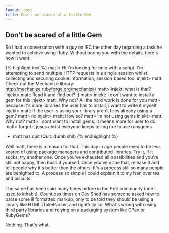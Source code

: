 ```yaml
---
layout: post
title: Don't be scared of a little Gem
---
```


## Don't be scared of a little Gem

So I had a conversation with a guy on IRC the other day regarding a task he wanted to achieve using Ruby. Without boring you with the details, here's how it went:

{% highlight text %}
matt> Hi I'm looking for help with a script. I'm attempting to send multiple HTTP requests in a single
           session whilst collecting and securing cookie information, session based too.
injekt> matt: Check out the Mechanize library: http://mechanize.rubyforge.org/mechanize/
matt> injekt: what is that?
injekt> matt: Read it and find out? :)
matt> injekt: I don't want to install a gem for this
injekt> matt: Why not? All the hard work is done for you
matt> because it's more libraries the user has to install, i want to write it myself
injekt> matt: If the user is using your library aren't they already using a gem?
matt> no
injekt> matt: How so?
matt> im not using gems
injekt> matt: Why not?
matt> I dont want to install gems, it means more for user to do
matt> forget it jesus christ everyone keeps telling me to use rubygems
* matt has quit (Quit: dumb shit)
{% endhighlight %}

Well matt, there is a reason for that. This day in age people need to be less scared of using package managers and contributed libraries. Try it, if it sucks, try another one. Once you've exhausted all possibilities and you're still not happy, then build it yourself. Once you've done that, release it and tell people why it's better than the others. It's a process still so many people are benighted to. A process so simple I could explain it to my Nan over tea and biscuits.

The same has been said many times before in the Perl community (one I used to inhabit). Countless times on Dev Shed has someone asked how to parse some ill formatted markup, only to be told they should be using a library like HTML::TokeParser, and rightfully so. What's wrong with using third party libraries and relying on a packaging system like CPan or RubyGems?

Nothing. That's what.